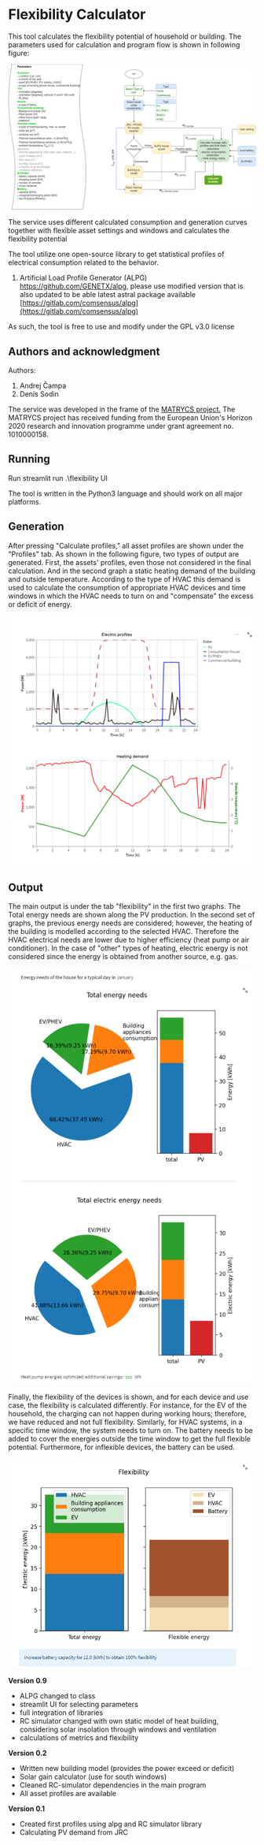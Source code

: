 Flexibility Calculator
==============

This tool calculates the flexibility potential of household or building. The parameters used for calculation and program
flow is shown in following figure:

![program flow](catalogues-Program_flow.png)

The service uses different calculated consumption and generation curves together with flexible asset settings and 
windows and calculates the flexibility potential

The tool utilize one open-source library to get statistical profiles of electrical consumption related to the behavior. 
1. Artificial Load Profile Generator (ALPG) https://github.com/GENETX/alpg, please use modified version that is also updated to be able latest astral package available [https://gitlab.com/comsensus/alpg](https://gitlab.com/comsensus/alpg)


As such, the tool is free to use and modify under the GPL v3.0 license

Authors and acknowledgment
--------------

Authors:
1. Andrej Čampa
2. Denis Sodin

The service was developed in the frame of the [MATRYCS project.](https://matrycs.eu/)
The MATRYCS project has received funding from the European Union's Horizon 2020 research and innovation programme under grant agreement no. 1010000158.


Running
--------------

Run streamlit run .\flexibility UI


The tool is written in the Python3 language and should work on all major platforms. 


Generation
--------------

After pressing "Calculate profiles," all asset profiles are shown under the "Profiles" tab. As shown in the following 
figure, two types of output are generated. First, the assets' profiles, even those not considered in 
the final calculation. And in the second graph a static heating demand of the building and outside temperature. According to
the type of HVAC this demand is used to calculate the consumption of appropriate HVAC devices and time windows in which
the HVAC needs to turn on and "compensate" the excess or deficit of energy.

![profiles](profiles.png)

Output
--------------

The main output is under the tab "flexibility" in the first two graphs. The Total energy needs are shown along the PV production.
In the second set of graphs, the previous energy needs are considered; however, the heating of the building is modelled according
to the selected HVAC. Therefore the HVAC electrical needs are lower due to higher efficiency (heat pump or air conditioner). 
In the case of "other" types of heating, electric energy is not considered since the energy is obtained from another source, e.g. gas.

![energy needs pie chart](flexibility_1.png)

Finally, the flexibility of the devices is shown, and for each device and use case, the flexibility is calculated differently.
For instance, for the EV of the household, the charging can not happen during working hours; therefore, we have reduced and 
not full flexibility. Similarly, for HVAC systems, in a specific time window, the system needs to turn on. The battery 
needs to be added to cover the energies outside the time window to get the full flexible potential. Furthermore, for 
inflexible devices, the battery can be used. 

![flexibility](flexibility_2.png)


**Version 0.9**
- ALPG changed to class
- streamlit UI for selecting parameters
- full integration of libraries
- RC simulator changed with own static model of heat building, considering solar insolation through windows and ventilation
- calculations of metrics and flexibility

**Version 0.2**
- Written new building model (provides the power exceed or deficit)
- Solar gain calculator (use for south windows)
- Cleaned RC-simulator dependencies in the main program
- All asset profiles are available

**Version 0.1**
- Created first profiles using alpg and RC simulator library
- Calculating PV demand from JRC


